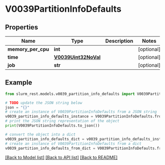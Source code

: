 # V0039PartitionInfoDefaults


## Properties

Name | Type | Description | Notes
------------ | ------------- | ------------- | -------------
**memory_per_cpu** | **int** |  | [optional] 
**time** | [**V0039Uint32NoVal**](V0039Uint32NoVal.md) |  | [optional] 
**job** | **str** |  | [optional] 

## Example

```python
from slurm_rest.models.v0039_partition_info_defaults import V0039PartitionInfoDefaults

# TODO update the JSON string below
json = "{}"
# create an instance of V0039PartitionInfoDefaults from a JSON string
v0039_partition_info_defaults_instance = V0039PartitionInfoDefaults.from_json(json)
# print the JSON string representation of the object
print(V0039PartitionInfoDefaults.to_json())

# convert the object into a dict
v0039_partition_info_defaults_dict = v0039_partition_info_defaults_instance.to_dict()
# create an instance of V0039PartitionInfoDefaults from a dict
v0039_partition_info_defaults_from_dict = V0039PartitionInfoDefaults.from_dict(v0039_partition_info_defaults_dict)
```
[[Back to Model list]](../README.md#documentation-for-models) [[Back to API list]](../README.md#documentation-for-api-endpoints) [[Back to README]](../README.md)


